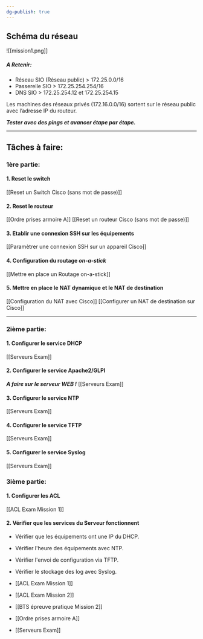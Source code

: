```yaml
---
dg-publish: true
---
```


## Schéma du réseau

![[mission1.png]]


##### A Retenir:

- Réseau SIO (Réseau public) > 172.25.0.0/16
- Passerelle SIO > 172.25.254.254/16
- DNS SIO > 172.25.254.12 et 172.25.254.15

Les machines des réseaux privés (172.16.0.0/16) sortent sur le réseau public avec l’adresse IP du routeur.

***Tester avec des pings et avancer étape par étape.***

***

## Tâches à faire:

### 1ère partie:

#### 1. Reset le switch

[[Reset un Switch Cisco (sans mot de passe)]]

#### 2. Reset le routeur

[[Ordre prises armoire A]]
[[Reset un routeur Cisco (sans mot de passe)]]

#### 3. Etablir une connexion SSH sur les équipements

[[Paramètrer une connexion SSH sur un appareil Cisco]]

#### 4. Configuration du routage *on-a-stick*

[[Mettre en place un Routage on-a-stick]]

#### 5. Mettre en place le NAT dynamique et le NAT de destination

[[Configuration du NAT avec Cisco]]
[[Configurer un NAT de destination sur Cisco]]

***

### 2ième partie:

#### 1. Configurer le service DHCP

[[Serveurs Exam]]

#### 2. Configurer le service Apache2/GLPI 

***A faire sur le serveur WEB !***
[[Serveurs Exam]]

#### 3. Configurer le service NTP 

[[Serveurs Exam]]

#### 4. Configurer le service TFTP

[[Serveurs Exam]]

#### 5. Configurer le service Syslog

[[Serveurs Exam]]

### 3ième partie:

#### 1. Configurer les ACL

[[ACL Exam Mission 1]]

#### 2. Vérifier que les services du Serveur fonctionnent

- Vérifier que les équipements ont une IP du DHCP.
- Vérifier l'heure des équipements avec NTP.
- Vérifier l'envoi de configuration via TFTP.
- Vérifier le stockage des log avec Syslog.

- [[ACL Exam Mission 1]]
- [[ACL Exam Mission 2]]
- [[BTS épreuve pratique Mission 2]]
- [[Ordre prises armoire A]]
- [[Serveurs Exam]]

